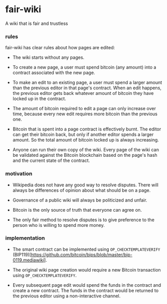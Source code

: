 # fair-wiki
A wiki that is fair and trustless

### rules

fair-wiki has clear rules about how pages are edited:

- The wiki starts without any pages.

- To create a new page, a user must spend bitcoin (any amount) into a contract associated with the new page.

- To make an edit to an existing page, a user must spend a larger amount than the previous editor in that page's contract. When an edit happens, the previous editor gets back whatever amount of bitcoin they have locked up in the contract.

- The amount of bitcoin required to edit a page can only increase over time, because every new edit requires more bitcoin than the previous one.

- Bitcoin that is spent into a page contract is effectively burnt. The editor can get their bitcoin back, but only if another editor spends a larger amount. So the total amount of bitcoin locked up is always increasing.

- Anyone can run their own copy of the wiki. Every page of the wiki can be validated against the Bitcoin blockchain based on the page's hash and the current state of the contract.

### motivation

- Wikipedia does not have any good way to resolve disputes. There will always be differences of opinion about what should be on a page.

- Governance of a public wiki will always be politicized and unfair.

- Bitcoin is the only source of truth that everyone can agree on.

- The only fair method to resolve disputes is to give preference to the person who is willing to spend more money.

### implementation

- The smart contract can be implemented using `OP_CHECKTEMPLATEVERIFY` (BIP119)[https://github.com/bitcoin/bips/blob/master/bip-0119.mediawiki].

- The original wiki page creation would require a new Bitcoin transaction using `OP_CHECKTEMPLATEVERIFY`.

- Every subsequent page edit would spend the funds in the contract and create a new contract. The funds in the contract would be returned to the previous editor using a non-interactive channel.
